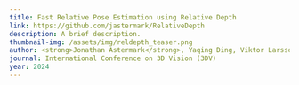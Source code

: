 ```yaml
---
title: Fast Relative Pose Estimation using Relative Depth
link: https://github.com/jastermark/RelativeDepth
description: A brief description.
thumbnail-img: /assets/img/reldepth_teaser.png
author: <strong>Jonathan Astermark</strong>, Yaqing Ding, Viktor Larsson, Anders Heyden
journal: International Conference on 3D Vision (3DV)
year: 2024
---
```



